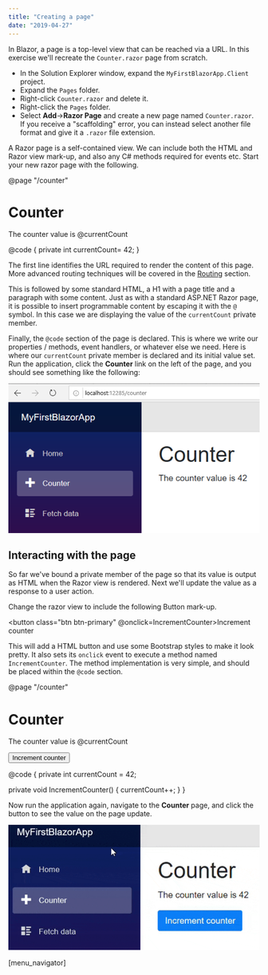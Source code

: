 ```yaml
---
title: "Creating a page"
date: "2019-04-27"
---
```


In Blazor, a page is a top-level view that can be reached via a URL. In this exercise we'll recreate the `Counter.razor` page from scratch.

- In the Solution Explorer window, expand the `MyFirstBlazorApp.Client` project.
- Expand the `Pages` folder.
- Right-click `Counter.razor` and delete it.
- Right-click the `Pages` folder.
- Select **Add**\->**Razor Page** and create a new page named `Counter.razor`. If you receive a "scaffolding" error, you can instead select another file format and give it a `.razor` file extension.

A Razor page is a self-contained view. We can include both the HTML and Razor view mark-up, and also any C# methods required for events etc. Start your new razor page with the following.

@page "/counter"

<h1>Counter</h1>
<p>The counter value is @currentCount</p>

@code {
     private int currentCount= 42;
}

The first line identifies the URL required to render the content of this page. More advanced routing techniques will be covered in the [Routing](http://blazor-university.com/routing/) section.

This is followed by some standard HTML, a H1 with a page title and a paragraph with some content. Just as with a standard ASP.NET Razor page, it is possible to insert programmable content by escaping it with the `@` symbol. In this case we are displaying the value of the `currentCount` private member.

Finally, the `@code` section of the page is declared. This is where we write our properties / methods, event handlers, or whatever else we need. Here is where our `currentCount` private member is declared and its initial value set. Run the application, click the **Counter** link on the left of the page, and you should see something like the following:

![](images/image-3.png)

## Interacting with the page

So far we've bound a private member of the page so that its value is output as HTML when the Razor view is rendered. Next we'll update the value as a response to a user action.

Change the razor view to include the following Button mark-up.

<button class="btn btn-primary" @onclick=IncrementCounter>Increment counter</button>

This will add a HTML button and use some Bootstrap styles to make it look pretty. It also sets its `onclick` event to execute a method named `IncrementCounter`. The method implementation is very simple, and should be placed within the `@code` section.

@page "/counter"

<h1>Counter</h1>
<p>The counter value is @currentCount</p>
<button class="btn btn-primary" @onclick=IncrementCounter>Increment counter</button>

@code {
  private int currentCount = 42;

  private void IncrementCounter()
  {
    currentCount++;
  }
}

Now run the application again, navigate to the **Counter** page, and click the button to see the value on the page update.

![](images/CounterInteraction.gif)

\[menu\_navigator\]
